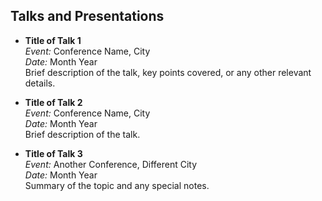 
## Talks and Presentations

- **Title of Talk 1**  
  *Event:* Conference Name, City  
  *Date:* Month Year  
  Brief description of the talk, key points covered, or any other relevant details.

- **Title of Talk 2**  
  *Event:* Conference Name, City  
  *Date:* Month Year  
  Brief description of the talk.

- **Title of Talk 3**  
  *Event:* Another Conference, Different City  
  *Date:* Month Year  
  Summary of the topic and any special notes.

